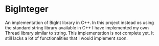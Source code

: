 # BigInteger
An implementation of BigInt library in C++.
In this project instead os using the standard string library available in C++ I have implemented my own Thread library similar to string.
This implementation is not complete yet. It still lacks a lot of functionalities that I would implement soon.
